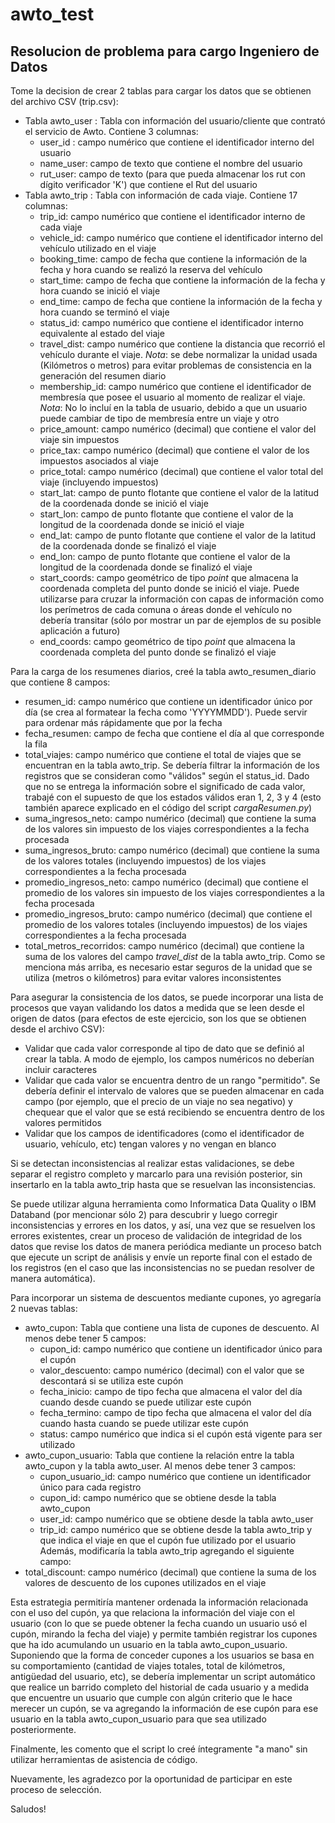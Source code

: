 # awto_test
Resolucion de problema para cargo Ingeniero de Datos
----------------------------------------------------

Tome la decision de crear 2 tablas para cargar los datos que se obtienen del archivo CSV (trip.csv):
  - Tabla awto_user : Tabla con información del usuario/cliente que contrató el servicio de Awto. Contiene 3 columnas:
    - user_id : campo numérico que contiene el identificador interno del usuario
    - name_user: campo de texto que contiene el nombre del usuario
    - rut_user: campo de texto (para que pueda almacenar los rut con dígito verificador 'K') que contiene el Rut del usuario
  - Tabla awto_trip : Tabla con información de cada viaje. Contiene 17 columnas:
    - trip_id: campo numérico que contiene el identificador interno de cada viaje
    - vehicle_id: campo numérico que contiene el identificador interno del vehículo utilizado en el viaje
    - booking_time: campo de fecha que contiene la información de la fecha y hora cuando se realizó la reserva del vehículo
    - start_time: campo de fecha que contiene la información de la fecha y hora cuando se inició el viaje
    - end_time: campo de fecha que contiene la información de la fecha y hora cuando se terminó el viaje
    - status_id: campo numérico que contiene el identificador interno equivalente al estado del viaje
    - travel_dist: campo numérico que contiene la distancia que recorrió el vehículo durante el viaje. *Nota*: se debe normalizar la unidad usada (Kilómetros o metros) para evitar problemas de consistencia en la generación del resumen diario
    - membership_id: campo numérico que contiene el identificador de membresía que posee el usuario al momento de realizar el viaje. *Nota*: No lo incluí en la tabla de usuario, debido a que un usuario puede cambiar de tipo de membresía entre un viaje y otro
    - price_amount: campo numérico (decimal) que contiene el valor del viaje sin impuestos
    - price_tax: campo numérico (decimal) que contiene el valor de los impuestos asociados al viaje
    - price_total: campo numérico (decimal) que contiene el valor total del viaje (incluyendo impuestos)
    - start_lat: campo de punto flotante que contiene el valor de la latitud de la coordenada donde se inició el viaje
    - start_lon: campo de punto flotante que contiene el valor de la longitud de la coordenada donde se inició el viaje
    - end_lat: campo de punto flotante que contiene el valor de la latitud de la coordenada donde se finalizó el viaje
    - end_lon: campo de punto flotante que contiene el valor de la longitud de la coordenada donde se finalizó el viaje
    - start_coords: campo geométrico de tipo *point* que almacena la coordenada completa del punto donde se inició el viaje. Puede utilizarse para cruzar la información con capas de información como los perímetros de cada comuna o áreas donde el vehículo no debería transitar (sólo por mostrar un par de ejemplos de su posible aplicación a futuro)
    - end_coords: campo geométrico de tipo *point* que almacena la coordenada completa del punto donde se finalizó el viaje

Para la carga de los resumenes diarios, creé la tabla awto_resumen_diario que contiene 8 campos:
  - resumen_id: campo numérico que contiene un identificador único por día (se crea al formatear la fecha como 'YYYYMMDD'). Puede servir para ordenar más rápidamente que por la fecha
  - fecha_resumen: campo de fecha que contiene el día al que corresponde la fila
  - total_viajes: campo numérico que contiene el total de viajes que se encuentran en la tabla awto_trip. Se debería filtrar la información de los registros que se consideran como "válidos" según el status_id. Dado que no se entrega la información sobre el significado de cada valor, trabajé con el supuesto de que los estados válidos eran 1, 2, 3 y 4 (esto también aparece explicado en el código del script *cargaResumen.py*)
  - suma_ingresos_neto: campo numérico (decimal) que contiene la suma de los valores sin impuesto de los viajes correspondientes a la fecha procesada
  - suma_ingresos_bruto: campo numérico (decimal) que contiene la suma de los valores totales (incluyendo impuestos) de los viajes correspondientes a la fecha procesada
  - promedio_ingresos_neto: campo numérico (decimal) que contiene el promedio de los valores sin impuesto de los viajes correspondientes a la fecha procesada
  - promedio_ingresos_bruto: campo numérico (decimal) que contiene el promedio de los valores totales (incluyendo impuestos) de los viajes correspondientes a la fecha procesada
  - total_metros_recorridos: campo numérico (decimal) que contiene la suma de los valores del campo *travel_dist* de la tabla awto_trip. Como se menciona más arriba, es necesario estar seguros de la unidad que se utiliza (metros o kilómetros) para evitar valores inconsistentes

Para asegurar la consistencia de los datos, se puede incorporar una lista de procesos que vayan validando los datos a medida que se leen desde el origen de datos (para efectos de este ejercicio, son los que se obtienen desde el archivo CSV):
  - Validar que cada valor corresponde al tipo de dato que se definió al crear la tabla. A modo de ejemplo, los campos numéricos no deberían incluir caracteres
  - Validar que cada valor se encuentra dentro de un rango "permitido". Se debería definir el intervalo de valores que se pueden almacenar en cada campo (por ejemplo, que el precio de un viaje no sea negativo) y chequear que el valor que se está recibiendo se encuentra dentro de los valores permitidos
  - Validar que los campos de identificadores (como el identificador de usuario, vehículo, etc) tengan valores y no vengan en blanco

Si se detectan inconsistencias al realizar estas validaciones, se debe separar el registro completo y marcarlo para una revisión posterior, sin insertarlo en la tabla awto_trip hasta que se resuelvan las inconsistencias.

Se puede utilizar alguna herramienta como Informatica Data Quality o IBM Databand (por mencionar sólo 2) para descubrir y luego corregir inconsistencias y errores en los datos, y así, una vez que se resuelven los errores existentes, crear un proceso de validación de integridad de los datos que revise los datos de manera periódica mediante un proceso batch que ejecute un script de análisis y envíe un reporte final con el estado de los registros (en el caso que las inconsistencias no se puedan resolver de manera automática).

Para incorporar un sistema de descuentos mediante cupones, yo agregaría 2 nuevas tablas:
  - awto_cupon: Tabla que contiene una lista de cupones de descuento. Al menos debe tener 5 campos:
    - cupon_id: campo numérico que contiene un identificador único para el cupón
    - valor_descuento: campo numérico (decimal) con el valor que se descontará si se utiliza este cupón
    - fecha_inicio: campo de tipo fecha que almacena el valor del día cuando desde cuando se puede utilizar este cupón
    - fecha_termino: campo de tipo fecha que almacena el valor del día cuando hasta cuando se puede utilizar este cupón
    - status: campo numérico que indica si el cupón está vigente para ser utilizado
  - awto_cupon_usuario: Tabla que contiene la relación entre la tabla awto_cupon y la tabla awto_user. Al menos debe tener 3 campos:
    - cupon_usuario_id: campo numérico que contiene un identificador único para cada registro
    - cupon_id: campo numérico que se obtiene desde la tabla awto_cupon
    - user_id: campo numérico que se obtiene desde la tabla awto_user
    - trip_id: campo numérico que se obtiene desde la tabla awto_trip y que indica el viaje en que el cupón fue utilizado por el usuario
Además, modificaría la tabla awto_trip agregando el siguiente campo:
  - total_discount: campo numérico (decimal) que contiene la suma de los valores de descuento de los cupones utilizados en el viaje

Esta estrategia permitiría mantener ordenada la información relacionada con el uso del cupón, ya que relaciona la información del viaje con el usuario (con lo que se puede obtener la fecha cuando un usuario usó el cupón, mirando la fecha del viaje) y permite también registrar los cupones que ha ido acumulando un usuario en la tabla awto_cupon_usuario. Suponiendo que la forma de conceder cupones a los usuarios se basa en su comportamiento (cantidad de viajes totales, total de kilómetros, antigüedad del usuario, etc), se debería implementar un script automático que realice un barrido completo del historial de cada usuario y a medida que encuentre un usuario que cumple con algún criterio que le hace merecer un cupón, se va agregando la información de ese cupón para ese usuario en la tabla awto_cupon_usuario para que sea utilizado posteriormente.

Finalmente, les comento que el script lo creé íntegramente "a mano" sin utilizar herramientas de asistencia de código.

Nuevamente, les agradezco por la oportunidad de participar en este proceso de selección.

Saludos!
